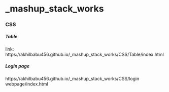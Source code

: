# _mashup_stack_works

<h3>CSS</h3>
<h5>Table</h5>
link: https://akhilbabu456.github.io/_mashup_stack_works/CSS/Table/index.html
<h5>Login page</h5>
<link>https://akhilbabu456.github.io/_mashup_stack_works/CSS/login webpage/index.html</link> 
